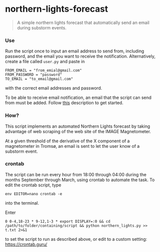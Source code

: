 # northern-lights-forecast
> A simple northern lights forecast that automatically send an email during substorm events.

### Use
Run the script once to input an email address to send from, including password, and the email you want to receive the notification. Alternatively, create a file called `user.py` and paste in
```
FROM_EMAIL = "from_emial@gmail.com"
FROM_PASSWORD = "password"
TO_EMAIL = "to_email@gmail.com"
```
with the correct email addresses and password.

To be able to receive email notification, an email that the script can send from must be added. Follow [this](https://realpython.com/python-send-email/#option-1-setting-up-a-gmail-account-for-development) description to get started.

### How?
This script implements an automated Northern Lights forecast by taking advantage of web scraping of the web site of the IMAGE Magnetometer.

At a given threshold of the derivative of the X component of a magnetometer in Tromsø, an email is sent to let the user know of a substorm event.

### crontab
The script can be run every hour from 18:00 through 04:00 during
the months September through March, using crontab to automate the task.
To edit the crontab script, type
```
env EDITOR=nano crontab -e
```
into the terminal.

Enter
```
0 0-4,18-23 * 9-12,1-3 * export DISPLAY=:0 && cd /path/to/folder/containing/script && python northern_lights.py >> t.txt 2>&1
```
to set the script to run as described above, or edit to a custom setting:
https://crontab.guru/
